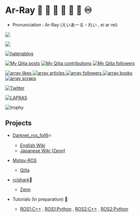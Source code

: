 # Ar-Ray 🌟 🐢 🐧 🍓 🐋 🦈 ♾️

- Pronunciation : Ar-Ray (えいあーる・れい , ei ar rei)

![](https://metrics.lecoq.io/Ar-Ray-code?template=classic&config.timezone=Asia%2FTokyo)

![](https://komarev.com/ghpvc/?username=Ar-Ray-code)

[![hatenablog](https://img.shields.io/badge/hatenablog-%E3%81%88%E3%81%84%E3%81%82%E3%83%BC%E3%82%8B%E3%82%8C%E3%81%84%E3%81%AE%E6%8A%80%E8%A1%93%E6%97%A5%E8%A8%98-blueviolet)](https://ar-ray.hatenablog.com)

[![My Qiita posts](https://qiita-badge.apiapi.app/s/Ar-Ray/posts.svg)](http://qiita.com/Ar-Ray)
[![My Qiita contributions](https://qiita-badge.apiapi.app/s/Ar-Ray/contributions.svg)](http://qiita.com/Ar-Ray)
[![My Qiita followers](https://qiita-badge.apiapi.app/s/Ar-Ray/followers.svg)](http://qiita.com/Ar-Ray)

<!-- Like のバッジ -->
<a href="https://zenn.dev/array">
  <img src="https://zenn.badge.nikaera.com/s/array/likes?style=plastic" alt="array likes" />
</a>
<!-- Articles のバッジ -->
<a href="https://zenn.dev/array/articles">
  <img src="https://zenn.badge.nikaera.com/s/array/articles?style=plastic" alt="array articles" />
</a>
<!-- Followers のバッジ -->
<a href="https://zenn.dev/array/followers">
  <img src="https://zenn.badge.nikaera.com/s/array/followers?style=plastic" alt="array followers" />
</a>
<!-- Books のバッジ -->
<a href="https://zenn.dev/array/books">
 <img src="https://zenn.badge.nikaera.com/s/array/books?style=plastic" alt="array books" />
</a>
<!-- Scraps のバッジ -->
<a href="https://zenn.dev/array/scraps">
  <img src="https://zenn.badge.nikaera.com/s/array/scraps?style=plastic" alt="array scraps" />
</a>

[![Twitter](https://img.shields.io/twitter/follow/Ray255Ar?label=Followers%20%40Ray255Ar&style=social)](https://twitter.com/Ray255Ar)

[![LAPRAS](https://img.shields.io/badge/LAPRAS-Ar--Ray-9cf)](https://lapras.com/public/QZU7PYJ)

![trophy](https://github-profile-trophy.vercel.app/?username=Ar-Ray-code&theme=onedark)


<!-- - Japanese Blog:exclamation::point_right: https://ar-ray.hatenablog.com/
- Twitter:exclamation::point_right: https://twitter.com/Ray255Ar
- Qiita (Japanese): https://qiita.com/Ar-Ray
- Zenn (Japanese): https://zenn.dev/array -->

## Projects
- [Darknet_ros_fp16](https://github.com/Ar-Ray-code/darknet_ros_fp16)🔥
  - [English Wiki](https://github.com/Ar-Ray-code/darknet_ros_fp16/wiki/Darknet_ros_FP16-Report-(1.3x-faster)-%F0%9F%94%A5)
  - [Japanese Wiki (Zenn)](https://zenn.dev/array/articles/4c82fc8382e62d)
- [Motpy-ROS](https://github.com/Ar-Ray-code/motpy_ros)
  - [Qiita](https://qiita.com/Ar-Ray/items/4d68c8d958796bf8f4de)
- [rclshark](https://github.com/Ar-Ray-code/rclshark)🦈
  - [Zenn](https://zenn.dev/array/articles/9fd8cb5941bb94)

- Tutorials (In preparation) 🐢
  - [ROS1:C++](https://github.com/Ar-Ray-code/roscpp_tutorial)
, [ROS1:Python](https://github.com/Ar-Ray-code/rospy_tutorial)
, [ROS2:C++](https://github.com/Ar-Ray-code/rclcpp_tutorial)
, [ROS2:Python](https://github.com/Ar-Ray-code/rclpy_tutorial)

<!--a href="https://github.com/anuraghazra/github-readme-stats">
  <img align="left" src="https://github-readme-stats.vercel.app/api?username=Ar-Ray-code&count_private=true&show_icons=true&theme=highcontrast" />
</a>
<a href="https://github.com/anuraghazra/github-readme-stats">
  <img align="left" src="https://github-readme-stats.vercel.app/api/top-langs/?username=Ar-Ray-code&theme=highcontrast" />
</a-->
